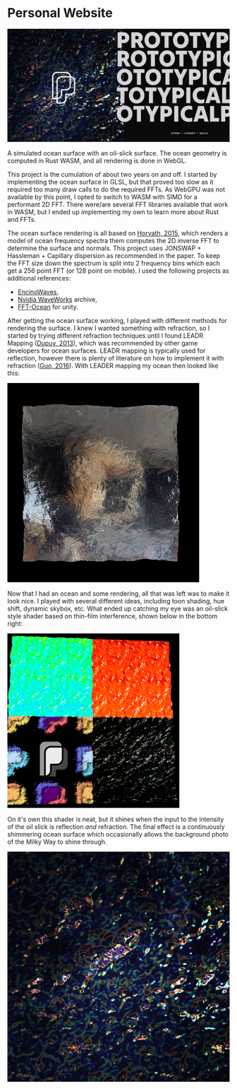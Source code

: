 # Personal Website

![A screenshot of my personal website. The website frame is split in half, the left half shows a simulated oil slick ocean with a P logo in the middle and the right half reads PROTOTYPICALPRO.](readme/landing.png)

A simulated ocean surface with an oil-slick surface. The ocean geometry is computed in Rust WASM, and all rendering is done in WebGL.

This project is the cumulation of about two years on and off. I started by implementing the ocean surface in GLSL, but that proved too slow as it required too many draw calls to do the required FFTs. As WebGPU was not available by this point, I opted to switch to WASM with SIMD for a performant 2D FFT. There were/are several FFT libraries available that work in WASM, but I ended up implementing my own to learn more about Rust and FFTs.

The ocean surface rendering is all based on [Horvath, 2015](https://dl.acm.org/doi/10.1145/2791261.2791267), which renders a model of ocean frequency spectra them computes the 2D inverse FFT to determine the surface and normals. This project uses JONSWAP + Hassleman + Capillary dispersion as recommended in the paper. To keep the FFT size down the spectrum is split into 2 frequency bins which each get a 256 point FFT (or 128 point on mobile). I used the following projects as additional references:

- [EncinoWaves](https://github.com/blackencino/EncinoWaves),
- [Nvidia WaveWorks](https://github.com/NVIDIAGameWorks/WaveWorks_Archive) archive,
- [FFT-Ocean](https://github.com/gasgiant/FFT-Ocean) for unity.

After getting the ocean surface working, I played with different methods for rendering the surface. I knew I wanted something with refraction, so I started by trying different refraction techniques until I found LEADR Mapping ([Dupuy, 2013](https://dl.acm.org/doi/10.1145/2508363.2508422)), which was recommended by other game developers for ocean surfaces. LEADR mapping is typically used for reflection, however there is plenty of literature on how to implement it with refraction ([Guo, 2016](https://dl.acm.org/doi/abs/10.1007/s00371-015-1141-8)). With LEADER mapping my ocean then looked like this:

![My first working ocean surface, with a simple refraction algorithm showing the cat underneath the waves.](readme/basicsurface.png)

Now that I had an ocean and some rendering, all that was left was to make it look nice. I played with several different ideas, including toon shading, hue shift, dynamic skybox, etc. What ended up catching my eye was an oil-slick style shader based on thin-film interference, shown below in the bottom right:

![4 Rendering Ideas for Waves. Clockwise from top left: hue shift, toon shader, oil slick, LEADR mapping](readme/wavesnew.png)

On it's own this shader is neat, but it shines when the input to the intensity of the oil slick is reflection _and_ refraction. The final effect is a continuously shimmering ocean surface which occasionally allows the background photo of the Milky Way to shine through.

![The final ocean surface, showing shimmering blue waves](readme/waves.png)
